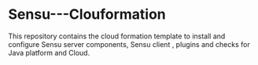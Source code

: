 # Sensu---Clouformation
This repository contains the cloud formation template to install and configure Sensu server components,  Sensu client , plugins and checks for Java platform and Cloud. 
